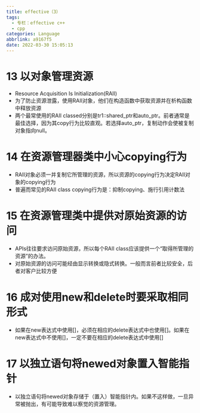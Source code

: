 ```yaml
---
title: effective（3）
tags:
  - 专栏：effective c++
  - cpp
categories: Language
abbrlink: a9167f5
date: 2022-03-30 15:05:13
---
```


# 13 以对象管理资源

- Resource Acquisition Is Initialization(RAII)
- 为了防止资源泄露，使用RAII对象，他们在构造函数中获取资源并在析构函数中释放资源
- 两个最常使用的RAII classed分别是tr1::shared_ptr和auto_ptr。前者通常是最佳选择，因为其copy行为比较直观。若选择auto_ptr，复制动作会使被复制对象指向null。

# 14 在资源管理器类中小心copying行为

- RAII对象必须一并复制它所管理的资源，所以资源的copying行为决定RAII对象的copying行为
- 普遍而常见的RAII class copying行为是：抑制copying、施行引用计数法

# 15 在资源管理类中提供对原始资源的访问

- APIs往往要求访问原始资源，所以每个RAII class应该提供一个“取得所管理的资源”的办法。
- 对原始资源的访问可能经由显示转换或隐式转换。一般而言前者比较安全，后者对客户比较方便

# 16 成对使用new和delete时要采取相同形式

- 如果在new表达式中使用\[\]，必须在相应的delete表达式中也使用\[\]。如果在new表达式中不使用\[\]，一定不要在相应的delete表达式中使用\[\]

# 17 以独立语句将newed对象置入智能指针

- 以独立语句将newed对象存储于（置入）智能指针内。如果不这样做，一旦异常被抛出，有可能导致难以察觉的资源管理。